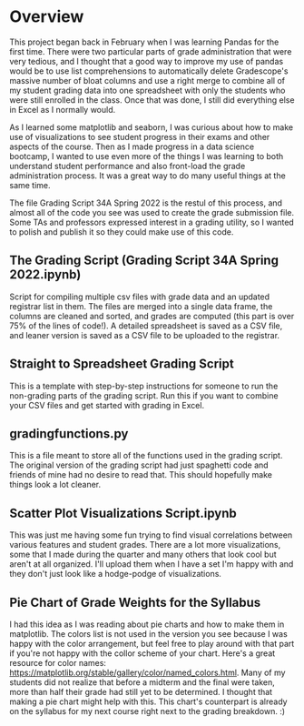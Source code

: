 # Overview
This project began back in February when I was learning Pandas for the first time. There were two particular parts of grade administration that were very tedious, and I thought that a good way to improve my use of pandas would be to use list comprehensions to automatically delete Gradescope's massive number of bloat columns and use a right merge to combine all of my student grading data into one spreadsheet with only the students who were still enrolled in the class. Once that was done, I still did everything else in Excel as I normally would. 

As I learned some matplotlib and seaborn, I was curious about how to make use of visualizations to see student progress in their exams and other aspects of the course. Then as I made progress in a data science bootcamp, I wanted to use even more of the things I was learning to both understand student performance and also front-load the grade administration process. It was a great way to do many useful things at the same time. 

The file Grading Script 34A Spring 2022 is the restul of this process, and almost all of the code you see was used to create the grade submission file. Some TAs and professors expressed interest in a grading utility, so I wanted to polish and publish it so they could make use of this code. 

## The Grading Script (Grading Script 34A Spring 2022.ipynb)
Script for compiling multiple csv files with grade data and an updated registrar list in them. The files are merged into a single data frame, the columns are cleaned and sorted, and grades are computed (this part is over 75% of the lines of code!). A detailed spreadsheet is saved as a CSV file, and leaner version is saved as a CSV file to be uploaded to the registrar. 

## Straight to Spreadsheet Grading Script
This is a template with step-by-step instructions for someone to run the non-grading parts of the grading script. Run this if you want to combine your CSV files and get started with grading in Excel. 

## gradingfunctions.py
This is a file meant to store all of the functions used in the grading script. The original version of the grading script had just spaghetti code and friends of mine had no desire to read that. This should hopefully make things look a lot cleaner. 

## Scatter Plot Visualizations Script.ipynb
This was just me having some fun trying to find visual correlations between various features and student grades. There are a lot more visualizations, some that I made during the quarter and many others that look cool but aren't at all organized. I'll upload them when I have a set I'm happy with and they don't just look like a hodge-podge of visualizations. 

## Pie Chart of Grade Weights for the Syllabus
I had this idea as I was reading about pie charts and how to make them in matplotlib. The colors list is not used in the version you see because I was happy with the color arrangement, but feel free to play around with that part if you're not happy with the collor scheme of your chart. Here's a great resource for color names: https://matplotlib.org/stable/gallery/color/named_colors.html. Many of my students did not realize that before a midterm and the final were taken, more than half their grade had still yet to be determined. I thought that making a pie chart might help with this. This chart's counterpart is already on the syllabus for my next course right next to the grading breakdown. :)
